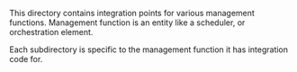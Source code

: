 This directory contains integration points for various management functions.
Management function is an entity like a scheduler, or orchestration element.

Each subdirectory is specific to the management function it has integration 
code for.

